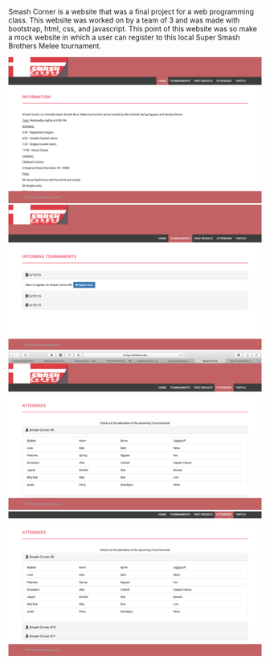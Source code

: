 Smash Corner is a website that was a final project for a web programming class. This website was worked on by a team of 3 and was made with
bootstrap, html, css, and javascript. This point of this website was so make a mock website in which a user can register to this local
Super Smash Brothers Melee tournament. 

![alt tag](https://github.com/nguyenspring/smshcrnr/blob/master/Screen%20Shot%202017-05-23%20at%2011.30.01%20PM.png)
![alt tag](https://github.com/nguyenspring/smshcrnr/blob/master/Screen%20Shot%202017-05-23%20at%2011.30.17%20PM.png)
![alt tag](https://github.com/nguyenspring/smshcrnr/blob/master/Screen%20Shot%202017-05-23%20at%2011.30.41%20PM.png)
![alt tag](https://github.com/nguyenspring/smshcrnr/blob/master/Screen%20Shot%202017-05-23%20at%2011.30.44%20PM.png)
